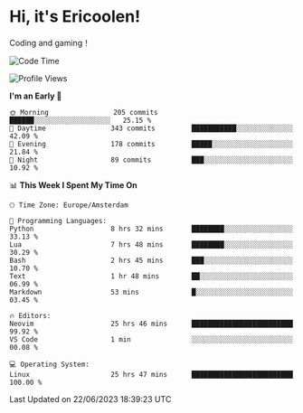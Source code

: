 # Hi, it's Ericoolen!
Coding and gaming！

<!--START_SECTION:waka-->
![Code Time](http://img.shields.io/badge/Code%20Time-870%20hrs%2027%20mins-blue)

![Profile Views](http://img.shields.io/badge/Profile%20Views-1-blue)

**I'm an Early 🐤** 

```text
🌞 Morning                205 commits         ██████░░░░░░░░░░░░░░░░░░░   25.15 % 
🌆 Daytime                343 commits         ███████████░░░░░░░░░░░░░░   42.09 % 
🌃 Evening                178 commits         █████░░░░░░░░░░░░░░░░░░░░   21.84 % 
🌙 Night                  89 commits          ███░░░░░░░░░░░░░░░░░░░░░░   10.92 % 
```


📊 **This Week I Spent My Time On** 

```text
🕑︎ Time Zone: Europe/Amsterdam

💬 Programming Languages: 
Python                   8 hrs 32 mins       ████████░░░░░░░░░░░░░░░░░   33.13 % 
Lua                      7 hrs 48 mins       ████████░░░░░░░░░░░░░░░░░   30.29 % 
Bash                     2 hrs 45 mins       ███░░░░░░░░░░░░░░░░░░░░░░   10.70 % 
Text                     1 hr 48 mins        ██░░░░░░░░░░░░░░░░░░░░░░░   06.99 % 
Markdown                 53 mins             █░░░░░░░░░░░░░░░░░░░░░░░░   03.45 % 

🔥 Editors: 
Neovim                   25 hrs 46 mins      █████████████████████████   99.92 % 
VS Code                  1 min               ░░░░░░░░░░░░░░░░░░░░░░░░░   00.08 % 

💻 Operating System: 
Linux                    25 hrs 47 mins      █████████████████████████   100.00 % 
```


 Last Updated on 22/06/2023 18:39:23 UTC
<!--END_SECTION:waka-->

